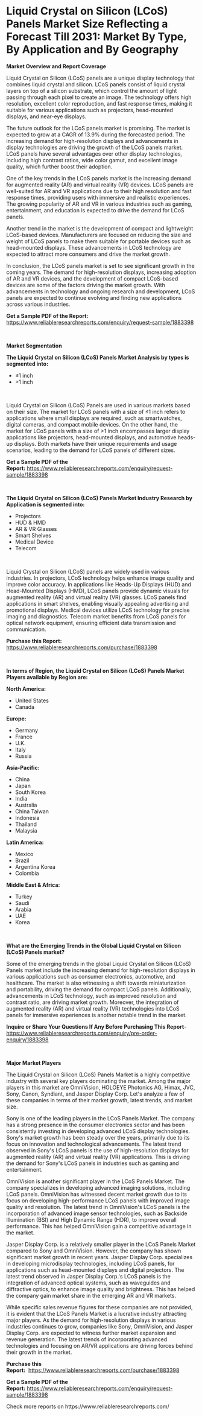 <p><h1>Liquid Crystal on Silicon (LCoS) Panels Market Size Reflecting a Forecast Till 2031: Market By Type, By Application and By Geography</h1></p><p><strong>Market Overview and Report Coverage</strong></p>
<p><p>Liquid Crystal on Silicon (LCoS) panels are a unique display technology that combines liquid crystal and silicon. LCoS panels consist of liquid crystal layers on top of a silicon substrate, which control the amount of light passing through each pixel to create an image. The technology offers high resolution, excellent color reproduction, and fast response times, making it suitable for various applications such as projectors, head-mounted displays, and near-eye displays.</p><p>The future outlook for the LCoS panels market is promising. The market is expected to grow at a CAGR of 13.9% during the forecasted period. The increasing demand for high-resolution displays and advancements in display technologies are driving the growth of the LCoS panels market. LCoS panels have several advantages over other display technologies, including high contrast ratios, wide color gamut, and excellent image quality, which further boost their adoption.</p><p>One of the key trends in the LCoS panels market is the increasing demand for augmented reality (AR) and virtual reality (VR) devices. LCoS panels are well-suited for AR and VR applications due to their high resolution and fast response times, providing users with immersive and realistic experiences. The growing popularity of AR and VR in various industries such as gaming, entertainment, and education is expected to drive the demand for LCoS panels.</p><p>Another trend in the market is the development of compact and lightweight LCoS-based devices. Manufacturers are focused on reducing the size and weight of LCoS panels to make them suitable for portable devices such as head-mounted displays. These advancements in LCoS technology are expected to attract more consumers and drive the market growth.</p><p>In conclusion, the LCoS panels market is set to see significant growth in the coming years. The demand for high-resolution displays, increasing adoption of AR and VR devices, and the development of compact LCoS-based devices are some of the factors driving the market growth. With advancements in technology and ongoing research and development, LCoS panels are expected to continue evolving and finding new applications across various industries.</p></p>
<p><strong>Get a Sample PDF of the Report:</strong> <a href="https://www.reliableresearchreports.com/enquiry/request-sample/1883398">https://www.reliableresearchreports.com/enquiry/request-sample/1883398</a></p>
<p>&nbsp;</p>
<p><strong>Market Segmentation</strong></p>
<p><strong>The Liquid Crystal on Silicon (LCoS) Panels Market Analysis by types is segmented into:</strong></p>
<p><ul><li>≤1 inch</li><li>>1 inch</li></ul></p>
<p>&nbsp;</p>
<p><p>Liquid Crystal on Silicon (LCoS) Panels are used in various markets based on their size. The market for LCoS panels with a size of ≤1 inch refers to applications where small displays are required, such as smartwatches, digital cameras, and compact mobile devices. On the other hand, the market for LCoS panels with a size of >1 inch encompasses larger display applications like projectors, head-mounted displays, and automotive heads-up displays. Both markets have their unique requirements and usage scenarios, leading to the demand for LCoS panels of different sizes.</p></p>
<p><strong>Get a Sample PDF of the Report:</strong>&nbsp;<a href="https://www.reliableresearchreports.com/enquiry/request-sample/1883398">https://www.reliableresearchreports.com/enquiry/request-sample/1883398</a></p>
<p>&nbsp;</p>
<p><strong>The Liquid Crystal on Silicon (LCoS) Panels Market Industry Research by Application is segmented into:</strong></p>
<p><ul><li>Projectors</li><li>HUD & HMD</li><li>AR & VR Glasses</li><li>Smart Shelves</li><li>Medical Device</li><li>Telecom</li></ul></p>
<p>&nbsp;</p>
<p><p>Liquid Crystal on Silicon (LCoS) panels are widely used in various industries. In projectors, LCoS technology helps enhance image quality and improve color accuracy. In applications like Heads-Up Displays (HUD) and Head-Mounted Displays (HMD), LCoS panels provide dynamic visuals for augmented reality (AR) and virtual reality (VR) glasses. LCoS panels find applications in smart shelves, enabling visually appealing advertising and promotional displays. Medical devices utilize LCoS technology for precise imaging and diagnostics. Telecom market benefits from LCoS panels for optical network equipment, ensuring efficient data transmission and communication.</p></p>
<p><strong>Purchase this Report:</strong>&nbsp; <a href="https://www.reliableresearchreports.com/purchase/1883398">https://www.reliableresearchreports.com/purchase/1883398</a></p>
<p>&nbsp;</p>
<p><strong>In terms of Region, the Liquid Crystal on Silicon (LCoS) Panels Market Players available by Region are:</strong></p>
<p>
    <p> <strong> North America: </strong>
        <ul>
            <li>United States</li>
            <li>Canada</li>
        </ul>
        </p> 
    <p> <strong> Europe: </strong>
        <ul>
            <li>Germany</li>
            <li>France</li>
            <li>U.K.</li>
            <li>Italy</li>
            <li>Russia</li>
        </ul>
        </p> 
    <p> <strong> Asia-Pacific: </strong>
        <ul>
            <li>China</li>
            <li>Japan</li>
            <li>South Korea</li>
            <li>India</li>
            <li>Australia</li>
            <li>China Taiwan</li>
            <li>Indonesia</li>
            <li>Thailand</li>
            <li>Malaysia</li>
        </ul>
        </p> 
    <p> <strong> Latin America: </strong>
        <ul>
            <li>Mexico</li>
            <li>Brazil</li>
            <li>Argentina Korea</li>
            <li>Colombia</li>
        </ul>
        </p> 
    <p> <strong> Middle East & Africa: </strong>
        <ul>
            <li>Turkey</li>
            <li>Saudi</li>
            <li>Arabia</li>
            <li>UAE</li>
            <li>Korea</li>
        </ul>
    </p>
    </p>
<p>&nbsp;</p>
<p><strong>What are the Emerging Trends in the Global Liquid Crystal on Silicon (LCoS) Panels market?</strong></p>
<p><p>Some of the emerging trends in the global Liquid Crystal on Silicon (LCoS) Panels market include the increasing demand for high-resolution displays in various applications such as consumer electronics, automotive, and healthcare. The market is also witnessing a shift towards miniaturization and portability, driving the demand for compact LCoS panels. Additionally, advancements in LCoS technology, such as improved resolution and contrast ratio, are driving market growth. Moreover, the integration of augmented reality (AR) and virtual reality (VR) technologies into LCoS panels for immersive experiences is another notable trend in the market.</p></p>
<p><strong>Inquire or Share Your Questions If Any Before Purchasing This Report</strong>- <a href="https://www.reliableresearchreports.com/enquiry/pre-order-enquiry/1883398">https://www.reliableresearchreports.com/enquiry/pre-order-enquiry/1883398</a></p>
<p>&nbsp;</p>
<p><strong>Major Market Players</strong></p>
<p><p>The Liquid Crystal on Silicon (LCoS) Panels Market is a highly competitive industry with several key players dominating the market. Among the major players in this market are OmniVision, HOLOEYE Photonics AG, Himax, JVC, Sony, Canon, Syndiant, and Jasper Display Corp. Let's analyze a few of these companies in terms of their market growth, latest trends, and market size.</p><p>Sony is one of the leading players in the LCoS Panels Market. The company has a strong presence in the consumer electronics sector and has been consistently investing in developing advanced LCoS display technologies. Sony's market growth has been steady over the years, primarily due to its focus on innovation and technological advancements. The latest trend observed in Sony's LCoS panels is the use of high-resolution displays for augmented reality (AR) and virtual reality (VR) applications. This is driving the demand for Sony's LCoS panels in industries such as gaming and entertainment.</p><p>OmniVision is another significant player in the LCoS Panels Market. The company specializes in developing advanced imaging solutions, including LCoS panels. OmniVision has witnessed decent market growth due to its focus on developing high-performance LCoS panels with improved image quality and resolution. The latest trend in OmniVision's LCoS panels is the incorporation of advanced image sensor technologies, such as Backside Illumination (BSI) and High Dynamic Range (HDR), to improve overall performance. This has helped OmniVision gain a competitive advantage in the market.</p><p>Jasper Display Corp. is a relatively smaller player in the LCoS Panels Market compared to Sony and OmniVision. However, the company has shown significant market growth in recent years. Jasper Display Corp. specializes in developing microdisplay technologies, including LCoS panels, for applications such as head-mounted displays and digital projectors. The latest trend observed in Jasper Display Corp.'s LCoS panels is the integration of advanced optical systems, such as waveguides and diffractive optics, to enhance image quality and brightness. This has helped the company gain market share in the emerging AR and VR markets.</p><p>While specific sales revenue figures for these companies are not provided, it is evident that the LCoS Panels Market is a lucrative industry attracting major players. As the demand for high-resolution displays in various industries continues to grow, companies like Sony, OmniVision, and Jasper Display Corp. are expected to witness further market expansion and revenue generation. The latest trends of incorporating advanced technologies and focusing on AR/VR applications are driving forces behind their growth in the market.</p></p>
<p><strong>Purchase this Report:</strong>&nbsp;&nbsp;<a href="https://www.reliableresearchreports.com/purchase/1883398">https://www.reliableresearchreports.com/purchase/1883398</a></p>
<p></p>
<p><strong>Get a Sample PDF of the Report:</strong>&nbsp;<a href="https://www.reliableresearchreports.com/enquiry/request-sample/1883398">https://www.reliableresearchreports.com/enquiry/request-sample/1883398</a></p>
<p>Check more reports on https://www.reliableresearchreports.com/</p>